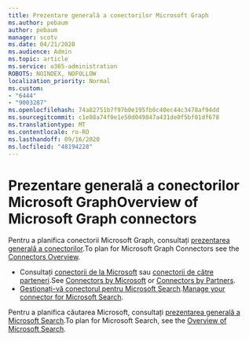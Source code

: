```yaml
---
title: Prezentare generală a conectorilor Microsoft Graph
ms.author: pebaum
author: pebaum
manager: scotv
ms.date: 04/21/2020
ms.audience: Admin
ms.topic: article
ms.service: o365-administration
ROBOTS: NOINDEX, NOFOLLOW
localization_priority: Normal
ms.custom:
- "6444"
- "9003287"
ms.openlocfilehash: 74a82751b7f97b0e195fb0c40ec44c3478af94dd
ms.sourcegitcommit: c1e08a74f0e1e50d049847a431de0f5bf01df678
ms.translationtype: MT
ms.contentlocale: ro-RO
ms.lasthandoff: 09/16/2020
ms.locfileid: "48194228"
---
```

# <a name="overview-of-microsoft-graph-connectors"></a><span data-ttu-id="4e16c-102">Prezentare generală a conectorilor Microsoft Graph</span><span class="sxs-lookup"><span data-stu-id="4e16c-102">Overview of Microsoft Graph connectors</span></span>

<span data-ttu-id="4e16c-103">Pentru a planifica conectorii Microsoft Graph, consultați  [prezentarea generală a conectorilor](https://docs.microsoft.com/microsoftsearch/connectors-overview).</span><span class="sxs-lookup"><span data-stu-id="4e16c-103">To plan for Microsoft Graph Connectors see the  [Connectors Overview](https://docs.microsoft.com/microsoftsearch/connectors-overview).</span></span>

- <span data-ttu-id="4e16c-104">Consultați [conectorii de la Microsoft](https://docs.microsoft.com/microsoftsearch/connectors-gallery#Microsoft) sau  [conectorii de către parteneri](https://docs.microsoft.com/microsoftsearch/connectors-gallery#Partners).</span><span class="sxs-lookup"><span data-stu-id="4e16c-104">See [Connectors by Microsoft](https://docs.microsoft.com/microsoftsearch/connectors-gallery#Microsoft) or  [Connectors by Partners](https://docs.microsoft.com/microsoftsearch/connectors-gallery#Partners).</span></span>
- <span data-ttu-id="4e16c-105">[Gestionați-vă conectorul pentru Microsoft Search](https://docs.microsoft.com/microsoftsearch/manage-connector).</span><span class="sxs-lookup"><span data-stu-id="4e16c-105">[Manage your connector for Microsoft Search](https://docs.microsoft.com/microsoftsearch/manage-connector).</span></span>

<span data-ttu-id="4e16c-106">Pentru a planifica căutarea Microsoft, consultați  [prezentarea generală a Microsoft Search](https://docs.microsoft.com/microsoftsearch/overview-microsoft-search).</span><span class="sxs-lookup"><span data-stu-id="4e16c-106">To plan for Microsoft Search, see the  [Overview of Microsoft Search](https://docs.microsoft.com/microsoftsearch/overview-microsoft-search).</span></span>
